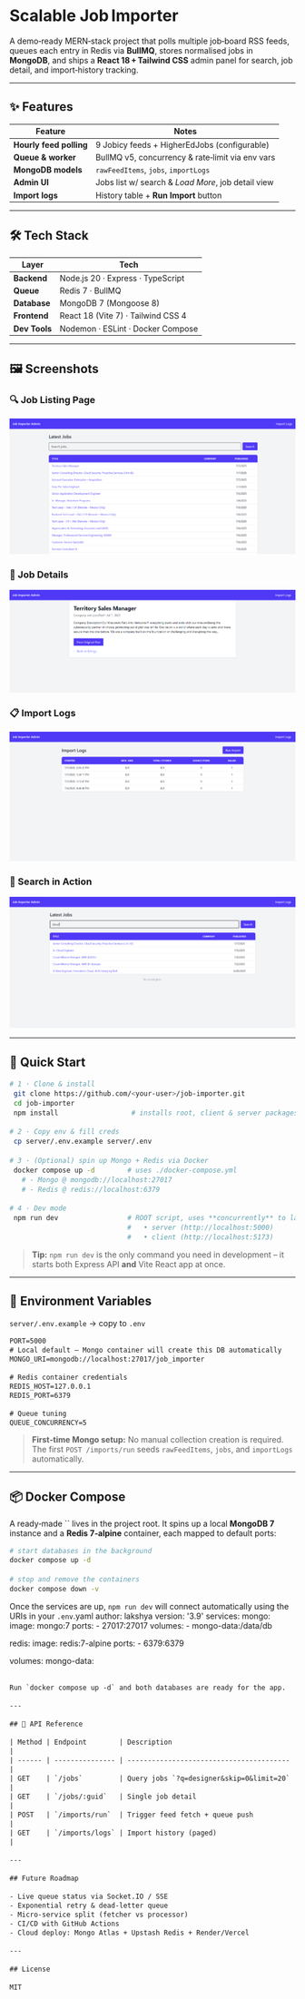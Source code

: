 # Scalable Job Importer

A demo‑ready MERN‑stack project that polls multiple job‑board RSS feeds, queues each entry in Redis via **BullMQ**, stores normalised jobs in **MongoDB**, and ships a **React 18 + Tailwind CSS** admin panel for search, job detail, and import‑history tracking.

---

## ✨ Features

| Feature                 | Notes                                              |
| ----------------------- | -------------------------------------------------- |
| **Hourly feed polling** | 9 Jobicy feeds + HigherEdJobs (configurable)       |
| **Queue & worker**      | BullMQ v5, concurrency & rate‑limit via env vars   |
| **MongoDB models**      | `rawFeedItems`, `jobs`, `importLogs`               |
| **Admin UI**            | Jobs list w/ search & _Load More_, job detail view |
| **Import logs**         | History table + **Run Import** button              |

---

## 🛠 Tech Stack

| Layer         | Tech                               |
| ------------- | ---------------------------------- |
| **Backend**   | Node.js 20 · Express · TypeScript  |
| **Queue**     | Redis 7 · BullMQ                   |
| **Database**  | MongoDB 7 (Mongoose 8)             |
| **Frontend**  | React 18 (Vite 7) · Tailwind CSS 4 |
| **Dev Tools** | Nodemon · ESLint · Docker Compose  |

---

## 🖼️ Screenshots

### 🔍 Job Listing Page

![Jobs Page](./assets/homepage.png)

### 📄 Job Details

![Job Detail](./assets/job-detail.png)

### 📋 Import Logs

![Import Logs](./assets/import-logs.png)

### 🔎 Search in Action

![Search Jobs](./assets/search-job.png)

---

## 🚀 Quick Start

```bash
# 1 · Clone & install
 git clone https://github.com/<your‑user>/job-importer.git
 cd job-importer
 npm install                  # installs root, client & server packages

# 2 · Copy env & fill creds
 cp server/.env.example server/.env

# 3 · (Optional) spin up Mongo + Redis via Docker
 docker compose up -d        # uses ./docker-compose.yml
   # ‑ Mongo @ mongodb://localhost:27017
   # ‑ Redis @ redis://localhost:6379

# 4 · Dev mode
 npm run dev                 # ROOT script, uses **concurrently** to launch:
                             #   • server (http://localhost:5000)
                             #   • client (http://localhost:5173)
```

> **Tip:** `npm run dev` is the only command you need in development – it starts both Express API **and** Vite React app at once.

---

## 🔐 Environment Variables

`server/.env.example` → copy to `.env`

```env
PORT=5000
# Local default – Mongo container will create this DB automatically
MONGO_URI=mongodb://localhost:27017/job_importer

# Redis container credentials
REDIS_HOST=127.0.0.1
REDIS_PORT=6379

# Queue tuning
QUEUE_CONCURRENCY=5
```

> **First‑time Mongo setup:** No manual collection creation is required.\
> The first `POST /imports/run` seeds `rawFeedItems`, `jobs`, and `importLogs` automatically.

---

## 📦 Docker Compose

A ready‑made `` lives in the project root. It spins up a local **MongoDB 7** instance and a **Redis 7‑alpine** container, each mapped to default ports:

```bash
# start databases in the background
docker compose up -d

# stop and remove the containers
docker compose down -v
```

Once the services are up, `npm run dev` will connect automatically using the URIs in your `.env`.yaml author: lakshya version: '3.9' services: mongo: image: mongo:7 ports: - 27017:27017 volumes: - mongo-data:/data/db

redis: image: redis:7-alpine ports: - 6379:6379

volumes: mongo-data:

```

Run `docker compose up -d` and both databases are ready for the app.

---

## 📑 API Reference

| Method | Endpoint        | Description                              |
| ------ | --------------- | ---------------------------------------- |
| GET    | `/jobs`         | Query jobs `?q=designer&skip=0&limit=20` |
| GET    | `/jobs/:guid`   | Single job detail                        |
| POST   | `/imports/run`  | Trigger feed fetch + queue push          |
| GET    | `/imports/logs` | Import history (paged)                   |

---

## Future Roadmap

- Live queue status via Socket.IO / SSE
- Exponential retry & dead‑letter queue
- Micro‑service split (fetcher vs processor)
- CI/CD with GitHub Actions
- Cloud deploy: Mongo Atlas + Upstash Redis + Render/Vercel

---

## License

MIT

```
